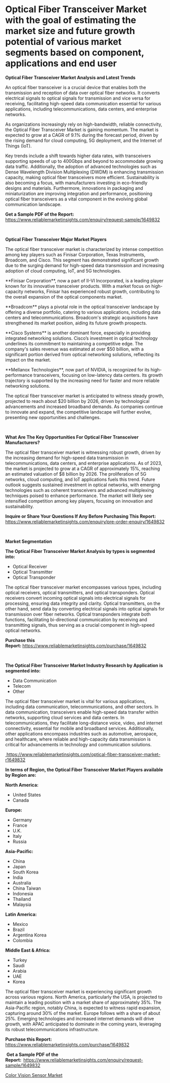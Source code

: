 <p><h1>Optical Fiber Transceiver Market with the goal of estimating the market size and future growth potential of various market segments based on component, applications and end user</h1></p><p><strong>Optical Fiber Transceiver Market Analysis and Latest Trends</strong></p>
<p><p>An optical fiber transceiver is a crucial device that enables both the transmission and reception of data over optical fiber networks. It converts electrical signals to optical signals for transmission and vice versa for receiving, facilitating high-speed data communication essential for various applications, including telecommunications, data centers, and enterprise networks. </p><p>As organizations increasingly rely on high-bandwidth, reliable connectivity, the Optical Fiber Transceiver Market is gaining momentum. The market is expected to grow at a CAGR of 9.1% during the forecast period, driven by the rising demand for cloud computing, 5G deployment, and the Internet of Things (IoT). </p><p>Key trends include a shift towards higher data rates, with transceivers supporting speeds of up to 400Gbps and beyond to accommodate growing data traffic. Additionally, the adoption of advanced technologies such as Dense Wavelength Division Multiplexing (DWDM) is enhancing transmission capacity, making optical fiber transceivers more efficient. Sustainability is also becoming a focus, with manufacturers investing in eco-friendly designs and materials. Furthermore, innovations in packaging and miniaturization are improving integration and performance, positioning optical fiber transceivers as a vital component in the evolving global communication landscape.</p></p>
<p><strong>Get a Sample PDF of the Report:&nbsp;</strong> <a href="https://www.reliablemarketinsights.com/enquiry/request-sample/1649832?utm_campaign=1938&utm_medium=2&utm_source=Github&utm_content=ia&utm_term=06042025&utm_id=optical-fiber-transceiver">https://www.reliablemarketinsights.com/enquiry/request-sample/1649832</a></p>
<p>&nbsp;</p>
<p><strong>Optical Fiber Transceiver Major Market Players</strong></p>
<p><p>The optical fiber transceiver market is characterized by intense competition among key players such as Finisar Corporation, Texas Instruments, Broadcom, and Cisco. This segment has demonstrated significant growth due to the surging demand for high-speed data transmission and increasing adoption of cloud computing, IoT, and 5G technologies.</p><p>**Finisar Corporation**, now a part of II-VI Incorporated, is a leading player known for its innovative transceiver products. With a market focus on high-capacity networks, Finisar has experienced robust growth, contributing to the overall expansion of the optical components market.</p><p>**Broadcom** plays a pivotal role in the optical transceiver landscape by offering a diverse portfolio, catering to various applications, including data centers and telecommunications. Broadcom's strategic acquisitions have strengthened its market position, aiding its future growth prospects.</p><p>**Cisco Systems** is another dominant force, especially in providing integrated networking solutions. Cisco’s investment in optical technology underlines its commitment to maintaining a competitive edge. The company's sales revenue was estimated at over $50 billion, with a significant portion derived from optical networking solutions, reflecting its impact on the market.</p><p>**Mellanox Technologies**, now part of NVIDIA, is recognized for its high-performance transceivers, focusing on low-latency data centers. Its growth trajectory is supported by the increasing need for faster and more reliable networking solutions.</p><p>The optical fiber transceiver market is anticipated to witness steady growth, projected to reach about $20 billion by 2026, driven by technological advancements and increased broadband demands. As companies continue to innovate and expand, the competitive landscape will further evolve, presenting new opportunities and challenges.</p></p>
<p>&nbsp;</p>
<p><strong>What Are The Key Opportunities For Optical Fiber Transceiver Manufacturers?</strong></p>
<p><p>The optical fiber transceiver market is witnessing robust growth, driven by the increasing demand for high-speed data transmission in telecommunications, data centers, and enterprise applications. As of 2023, the market is projected to grow at a CAGR of approximately 15%, reaching an estimated valuation of $8 billion by 2026. The proliferation of 5G networks, cloud computing, and IoT applications fuels this trend. Future outlook suggests sustained investment in optical networks, with emerging technologies such as coherent transceivers and advanced multiplexing techniques poised to enhance performance. The market will likely see intensified competition among key players, focusing on innovation and sustainability.</p></p>
<p><strong>Inquire or Share Your Questions If Any Before Purchasing This Report:</strong> <a href="https://www.reliablemarketinsights.com/enquiry/pre-order-enquiry/1649832?utm_campaign=1938&utm_medium=2&utm_source=Github&utm_content=ia&utm_term=06042025&utm_id=optical-fiber-transceiver">https://www.reliablemarketinsights.com/enquiry/pre-order-enquiry/1649832</a></p>
<p>&nbsp;</p>
<p><strong>Market Segmentation</strong></p>
<p><strong>The Optical Fiber Transceiver Market Analysis by types is segmented into:</strong></p>
<p><ul><li>Optical Receiver</li><li>Optical Transmitter</li><li>Optical Transponder</li></ul></p>
<p><p>The optical fiber transceiver market encompasses various types, including optical receivers, optical transmitters, and optical transponders. Optical receivers convert incoming optical signals into electrical signals for processing, ensuring data integrity and clarity. Optical transmitters, on the other hand, send data by converting electrical signals into optical signals for transmission over fiber networks. Optical transponders integrate both functions, facilitating bi-directional communication by receiving and transmitting signals, thus serving as a crucial component in high-speed optical networks.</p></p>
<p><strong>Purchase this Report:&nbsp;</strong><a href="https://www.reliablemarketinsights.com/purchase/1649832?utm_campaign=1938&utm_medium=2&utm_source=Github&utm_content=ia&utm_term=06042025&utm_id=optical-fiber-transceiver">https://www.reliablemarketinsights.com/purchase/1649832</a></p>
<p>&nbsp;</p>
<p><strong>The Optical Fiber Transceiver Market Industry Research by Application is segmented into:</strong></p>
<p><ul><li>Data Communication</li><li>Telecom</li><li>Other</li></ul></p>
<p><p>The optical fiber transceiver market is vital for various applications, including data communication, telecommunications, and other sectors. In data communication, transceivers enable high-speed data transfer within networks, supporting cloud services and data centers. In telecommunications, they facilitate long-distance voice, video, and internet connectivity, essential for mobile and broadband services. Additionally, other applications encompass industries such as automotive, aerospace, and healthcare, where reliable and high-capacity data transmission is critical for advancements in technology and communication solutions.</p></p>
<p><a href="https://www.reliablemarketinsights.com/optical-fiber-transceiver-market-r1649832?utm_campaign=1938&utm_medium=2&utm_source=Github&utm_content=ia&utm_term=06042025&utm_id=optical-fiber-transceiver">&nbsp;https://www.reliablemarketinsights.com/optical-fiber-transceiver-market-r1649832</a></p>
<p><strong>In terms of Region, the Optical Fiber Transceiver Market Players available by Region are:</strong></p>
<p>
    <p> <strong> North America: </strong>
        <ul>
            <li>United States</li>
            <li>Canada</li>
        </ul>
        </p> 
    <p> <strong> Europe: </strong>
        <ul>
            <li>Germany</li>
            <li>France</li>
            <li>U.K.</li>
            <li>Italy</li>
            <li>Russia</li>
        </ul>
        </p> 
    <p> <strong> Asia-Pacific: </strong>
        <ul>
            <li>China</li>
            <li>Japan</li>
            <li>South Korea</li>
            <li>India</li>
            <li>Australia</li>
            <li>China Taiwan</li>
            <li>Indonesia</li>
            <li>Thailand</li>
            <li>Malaysia</li>
        </ul>
        </p> 
    <p> <strong> Latin America: </strong>
        <ul>
            <li>Mexico</li>
            <li>Brazil</li>
            <li>Argentina Korea</li>
            <li>Colombia</li>
        </ul>
        </p> 
    <p> <strong> Middle East & Africa: </strong>
        <ul>
            <li>Turkey</li>
            <li>Saudi</li>
            <li>Arabia</li>
            <li>UAE</li>
            <li>Korea</li>
        </ul>
    </p>
    </p>
<p><p>The optical fiber transceiver market is experiencing significant growth across various regions. North America, particularly the USA, is projected to maintain a leading position with a market share of approximately 35%. The Asia-Pacific region, notably China, is expected to witness rapid expansion, capturing around 30% of the market. Europe follows with a share of about 25%. Emerging technologies and increased internet demands will drive growth, with APAC anticipated to dominate in the coming years, leveraging its robust telecommunications infrastructure.</p></p>
<p><strong>Purchase this Report: </strong><a href="https://www.reliablemarketinsights.com/purchase/1649832?utm_campaign=1938&utm_medium=2&utm_source=Github&utm_content=ia&utm_term=06042025&utm_id=optical-fiber-transceiver">https://www.reliablemarketinsights.com/purchase/1649832</a></p>
<p>&nbsp;<strong>Get a Sample PDF of the Report:&nbsp;&nbsp;</strong><a href="https://www.reliablemarketinsights.com/enquiry/request-sample/1649832?utm_campaign=1938&utm_medium=2&utm_source=Github&utm_content=ia&utm_term=06042025&utm_id=optical-fiber-transceiver">https://www.reliablemarketinsights.com/enquiry/request-sample/1649832</a></p>
<p><strong></strong></p>
<p><p><a href="https://github.com/angelajermaine/Market-Research-Report-List-6/blob/main/color-vision-sensor-market.md?utm_campaign=1938&utm_medium=2&utm_source=Github&utm_content=ia&utm_term=06042025&utm_id=optical-fiber-transceiver">Color Vision Sensor Market</a></p></p>